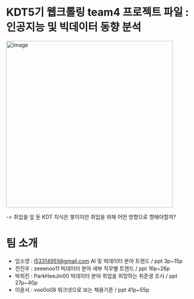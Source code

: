 # KDT5기 웹크롤링 team4 프로젝트 파일 : 인공지능 및 빅데이터 동향 분석  

<img width="446" alt="image" src="https://github.com/KDT-CRAWLING-ORGANIZAION/CRAWLING_PROJECT/assets/155411941/d3a0846b-0ff0-41df-b3e7-397943e6030a">

-> 취업을 앞 둔 KDT 지식은 쌓이지만 취업을 위해 어떤 방향으로 향해야할까?

# 팀 소개
- 임소영 : l53314951@gmail.com
    AI 및 빅데이터 분야 트렌드 / ppt 3p~15p
- 전진우 : zeeenoo11
    빅데이터 분야 세부 직무별 트렌드 / ppt 16p~26p
- 박희진 : ParkHeeJin00 
    빅데이터 분야 취업을 희망하는 취준생 조사 / ppt 27p~40p
- 이윤서 : voo0o08 
    워크넷으로 보는 채용기준 / ppt 41p~55p

